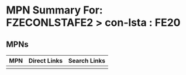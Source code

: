 



# MPN Summary For: FZECONLSTAFE2 > con-lsta : FE20

## MPNs
  

|MPN|Direct Links|Search Links|
| :--- | :--- | :--- |
||||
